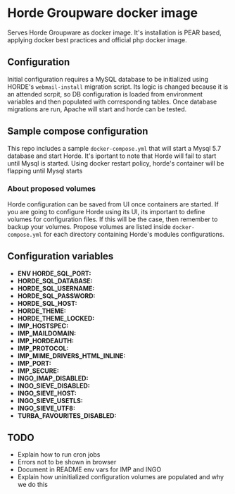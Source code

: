 # Horde Groupware docker image

Serves Horde Groupware as docker image. It's installation is PEAR based,
applying docker best practices and official php docker image.

## Configuration

Initial configuration requires a MySQL database to be initialized using
HORDE's `webmail-install` migration script. Its logic is changed because it is
an attended scrpit, so DB configuration is loaded from environment variables and
then populated with corresponding tables.
Once database migrations are run, Apache will start and horde can be tested.

## Sample compose configuration

This repo includes a sample `docker-compose.yml` that will start a Mysql 5.7
database and start Horde. It's iportant to note that Horde will fail to start
until Mysql is started. Using docker restart policy, horde's container will be
flapping until Mysql starts

### About proposed volumes

Horde configuration can be saved from UI once containers are started. If you are
going to configure Horde using its UI, its important to define volumes for
configuration files. If this will be the case, then remember to backup your
volumes.
Propose volumes are listed inside `docker-compose.yml` for each directory
containing Horde's modules configurations.

## Configuration variables

* **ENV HORDE_SQL_PORT:**
* **HORDE_SQL_DATABASE:**
* **HORDE_SQL_USERNAME:**
* **HORDE_SQL_PASSWORD:**
* **HORDE_SQL_HOST:**
* **HORDE_THEME:**
* **HORDE_THEME_LOCKED:**
* **IMP_HOSTSPEC:**
* **IMP_MAILDOMAIN:**
* **IMP_HORDEAUTH:**
* **IMP_PROTOCOL:**
* **IMP_MIME_DRIVERS_HTML_INLINE:**
* **IMP_PORT:**
* **IMP_SECURE:**
* **INGO_IMAP_DISABLED:**
* **INGO_SIEVE_DISABLED:**
* **INGO_SIEVE_HOST:**
* **INGO_SIEVE_USETLS:**
* **INGO_SIEVE_UTF8:**
* **TURBA_FAVOURITES_DISABLED:**

## TODO

* Explain how to run cron jobs
* Errors not to be shown in browser
* Document in README env vars for IMP and INGO
* Explain how uninitialized configuration volumes are populated and why we do
  this
